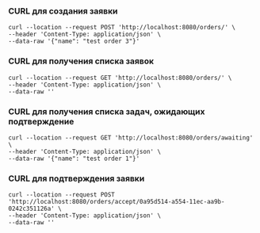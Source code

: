 
### CURL для создания заявки
```
curl --location --request POST 'http://localhost:8080/orders/' \
--header 'Content-Type: application/json' \
--data-raw '{"name": "test order 3"}'
```

### CURL для получения списка заявок
```
curl --location --request GET 'http://localhost:8080/orders/' \
--header 'Content-Type: application/json' \
--data-raw ''
```

### CURL для получения списка задач, ожидающих подтверждение
```
curl --location --request GET 'http://localhost:8080/orders/awaiting' \
--header 'Content-Type: application/json' \
--data-raw '{"name": "test order 1"}'
```

### CURL для подтверждения заявки
```
curl --location --request POST 'http://localhost:8080/orders/accept/0a95d514-a554-11ec-aa9b-0242c351126a' \
--header 'Content-Type: application/json' \
--data-raw ''
```

